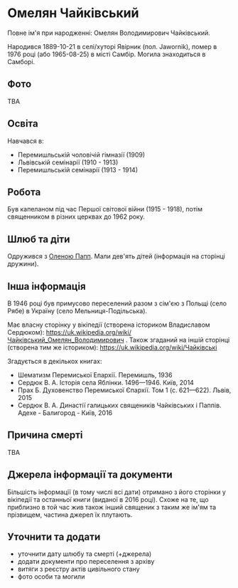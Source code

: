 # Омелян Чайківський #

Повне ім'я при народженні: Омелян Володимирович Чайківський.

Народився 1889-10-21 в селі/хуторі Явірник (пол. Jawornik), помер в 1976 році (або 1965-08-25) в місті Самбір. Могила знаходиться в Самборі.

## Фото ##

TBA

## Освіта ##

Навчався в:

- Перемишльській чоловічій гімназії (1909)
- Львівській семінарії (1910 - 1913)
- Перемишльській семінарії (1913 - 1914)

## Робота ##

Був капеланом під час Першої світової війни (1915 - 1918), потім священником в різних церквах до 1962 року.

## Шлюб та діти ##

Одружився з [Оленою Папп](Олена%20Папп.md). Мали дев'ять дітей (інформація на сторінці дружини).

## Інша інформація ##

В 1946 році був примусово переселений разом з сім'єю з Польщі (село Рябе) в Україну (село Мельниця-Подільська).

Має власну сторінку у вікіпедії (створена істориком Владиславом Сердюком): https://uk.wikipedia.org/wiki/Чайківський_Омелян_Володимирович .
Також згаданий на іншій сторінці (створена тим же істориком): https://uk.wikipedia.org/wiki/Чайківські

Згадується в декількох книгах:

- Шематизм Перемиської Епархії. Перемишль, 1936
- Сердюк В. А. Історія села Яблінки. 1496—1946. Київ, 2014
- Прах Б. Духовенство Перемиської Єпархії. Том 1 (с. 621—622). Львів, 2015
- Сердюк В. А. Династії галицьких священиків Чайківських і Паппів. Адехе - Балигород - Київ, 2016

## Причина смерті ##

TBA

## Джерела інформації та документи ##

Більшість інформації (в тому числі всі дати) отримано з його сторінки у вікіпедії та останньої книги (виданої в 2016 році).
Схоже на те, що приблизно в той час жив також інший священик з таким же ім'ям та прізвищем, частина джерел їх плутають.

## Уточнити та додати ##

- уточнити дату шлюбу та смерті (+джерела)
- додати документи про переселення з архіву
- витяги з реєстру актів цивільного стану
- фото особи та могили
